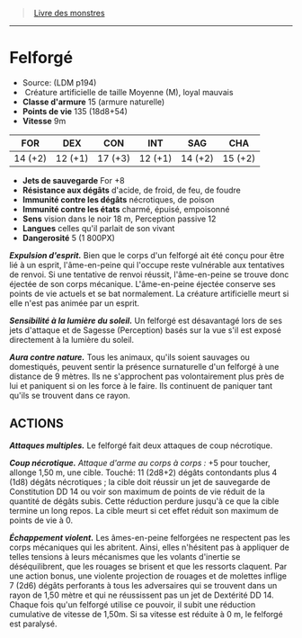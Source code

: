 ﻿> [Livre des monstres](tome_of_beasts.md)

---

# Felforgé

- Source: (LDM p194)
-  Créature artificielle de taille Moyenne (M), loyal mauvais
- **Classe d'armure** 15 (armure naturelle)
- **Points de vie** 135 (18d8+54)
- **Vitesse** 9m

|FOR|DEX|CON|INT|SAG|CHA|
|---|---|---|---|---|---|
|14 (+2)|12 (+1)|17 (+3)|12 (+1)|14 (+2)|15 (+2)|

- **Jets de sauvegarde** For +8
- **Résistance aux dégâts** d'acide, de froid, de feu, de foudre
- **Immunité contre les dégâts** nécrotiques, de poison
- **Immunité contre les états** charmé, épuisé, empoisonné
- **Sens** vision dans le noir 18 m, Perception passive 12
- **Langues** celles qu'il parlait de son vivant
- **Dangerosité** 5 (1 800PX)

**_Expulsion d'esprit._** Bien que le corps d'un felforgé ait été conçu pour être lié à un esprit, l'âme-en-peine qui l'occupe reste vulnérable aux tentatives de renvoi. Si une tentative de renvoi réussit, l'âme-en-peine se trouve donc éjectée de son corps mécanique. L'âme-en-peine éjectée conserve ses points de vie actuels et se bat normalement. La créature artificielle meurt si elle n'est pas animée par un esprit.

**_Sensibilité à la lumière du soleil._** Un felforgé est désavantagé lors de ses jets d'attaque et de Sagesse (Perception) basés sur la vue s'il est exposé directement à la lumière du soleil.

**_Aura contre nature._** Tous les animaux, qu'ils soient sauvages ou domestiqués, peuvent sentir la présence surnaturelle d'un felforgé à une distance de 9 mètres. Ils ne s'approchent pas volontairement plus près de lui et paniquent si on les force à le faire. Ils continuent de paniquer tant qu'ils se trouvent dans ce rayon.

## ACTIONS

**_Attaques multiples._** Le felforgé fait deux attaques de coup nécrotique.

**_Coup nécrotique._** _Attaque d'arme au corps à corps :_ +5 pour toucher, allonge 1,50 m, une cible. Touché: 11 (2d8+2) dégâts contondants plus 4 (1d8) dégâts nécrotiques ; la cible doit réussir un jet de sauvegarde de Constitution DD 14 ou voir son maximum de points de vie réduit de la quantité de dégâts subis. Cette réduction perdure jusqu'à ce que la cible termine un long repos. La cible meurt si cet effet réduit son maximum de points de vie à 0.

**_Échappement violent._** Les âmes-en-peine felforgées ne respectent pas les corps mécaniques qui les abritent. Ainsi, elles n'hésitent pas à appliquer de telles tensions à leurs mécanismes que les volants d'inertie se déséquilibrent, que les rouages se brisent et que les ressorts claquent. Par une action bonus, une violente projection de rouages et de molettes inflige 7 (2d6) dégâts perforants à tous les adversaires qui se trouvent dans un rayon de 1,50 mètre et qui ne réussissent pas un jet de Dextérité DD 14. Chaque fois qu'un felforgé utilise ce pouvoir, il subit une réduction cumulative de vitesse de 1,50m. Si sa vitesse est réduite à 0 m, le felforgé est paralysé.

